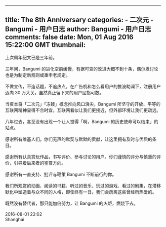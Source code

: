 
---
title: The 8th Anniversary
categories: 
    - 二次元
    - Bangumi - 用户日志
author: Bangumi - 用户日志
comments: false
date: Mon, 01 Aug 2016 15:22:00 GMT
thumbnail: 
---

<div>   
上次周年纪文已是三年前。<br>
<br>
三年间，Bangumi 的进化空前缓慢，有据可查的改进大概不到十条，偶尔发讨论也是为制定新规则或重申老规定。<br>
<br>
不做宣传，不造话题，不追热点，在广告机和怎么看用户的推波助澜下，注册用户迈向 30 万大关。虽然真正留下来的用户屈指可数。<br>
<br>
当资本将「二次元」「冻鳗」概念推向风口浪尖，Bangumi 所坚守的开放、平等的互联网精神显得不合时宜。互联网看似让我们更接近，但外部环境让我们更疏远。<br>
<br>
八年过去，甚至没有出现一个让人觉得「啊，Bangumi 的历史使命可以结束」的站点。<br>
<br>
感谢所有维基人们。你们无声的默契与默默的贡献，让这里拥有及时与优质的条目。<br>
<br>
感谢所有认真赏玩作品，书写评价、参与讨论的用户。你们谨慎的评分与慎重的评价，引导着后来者的鉴赏方向。<br>
<br>
感谢所有一直支持、批评与鞭策 Bangumi 不断前行的你。<br>
<br>
我们所观赏的动画、阅读的书籍、听过的音乐、玩过的游戏、看过的剧集，在潜移默化中塑造着与众不同的人格，即使终有一日，我们会疏离这些曾经所热爱的。<br>
<br>
既然没有替代者，那只能加倍努力，让 Bangumi 的火炬，燃烧下去。<br>
<br>
2016-08-01 23:02<br>
Shanghai   
</div>
            